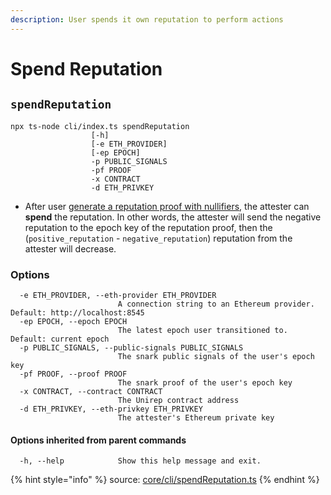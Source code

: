 ```yaml
---
description: User spends it own reputation to perform actions
---
```


# Spend Reputation

## `spendReputation`

```
npx ts-node cli/index.ts spendReputation 
                  [-h] 
                  [-e ETH_PROVIDER] 
                  [-ep EPOCH] 
                  -p PUBLIC_SIGNALS 
                  -pf PROOF 
                  -x CONTRACT 
                  -d ETH_PRIVKEY
```

* After user [generate a reputation proof with nullifiers](../protocol/circuits/reputation-proof.md), the attester can **spend** the reputation. In other words, the attester will send the negative reputation to the epoch key of the reputation proof, then the (`positive_reputation` - `negative_reputation`) reputation from the attester will decrease.

### Options

```
  -e ETH_PROVIDER, --eth-provider ETH_PROVIDER
                        A connection string to an Ethereum provider. Default: http://localhost:8545
  -ep EPOCH, --epoch EPOCH
                        The latest epoch user transitioned to. Default: current epoch
  -p PUBLIC_SIGNALS, --public-signals PUBLIC_SIGNALS
                        The snark public signals of the user's epoch key
  -pf PROOF, --proof PROOF
                        The snark proof of the user's epoch key
  -x CONTRACT, --contract CONTRACT
                        The Unirep contract address
  -d ETH_PRIVKEY, --eth-privkey ETH_PRIVKEY
                        The attester's Ethereum private key
```

#### Options inherited from parent commands <a href="#options-inherited-from-parent-commands" id="options-inherited-from-parent-commands"></a>

```
  -h, --help            Show this help message and exit.
```

{% hint style="info" %}
source: [core/cli/spendReputation.ts](https://github.com/Unirep/Unirep/blob/main/packages/core/cli/spendReputation.ts)
{% endhint %}
